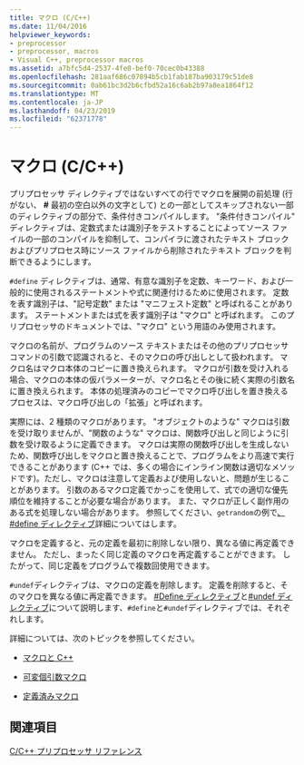 ```yaml
---
title: マクロ (C/C++)
ms.date: 11/04/2016
helpviewer_keywords:
- preprocessor
- preprocessor, macros
- Visual C++, preprocessor macros
ms.assetid: a7bfc5d4-2537-4fe0-bef0-70cec0b43388
ms.openlocfilehash: 281aaf686c07894b5cb1fab187ba903179c51de8
ms.sourcegitcommit: 0ab61bc3d2b6cfbd52a16c6ab2b97a8ea1864f12
ms.translationtype: MT
ms.contentlocale: ja-JP
ms.lasthandoff: 04/23/2019
ms.locfileid: "62371778"
---
```

# <a name="macros-cc"></a>マクロ (C/C++)
プリプロセッサ ディレクティブではないすべての行でマクロを展開の前処理 (行がない、 **#** 最初の空白以外の文字として) との一部としてスキップされない一部のディレクティブの部分で、条件付きコンパイルします。 "条件付きコンパイル" ディレクティブは、定数式または識別子をテストすることによってソース ファイルの一部のコンパイルを抑制して、コンパイラに渡されたテキスト ブロックおよびプリプロセス時にソース ファイルから削除されたテキスト ブロックを判断できるようにします。

`#define` ディレクティブは、通常、有意な識別子を定数、キーワード、および一般的に使用されるステートメントや式に関連付けるために使用されます。 定数を表す識別子は、"記号定数" または "マニフェスト定数" と呼ばれることがあります。 ステートメントまたは式を表す識別子は "マクロ" と呼ばれます。 このプリプロセッサのドキュメントでは、"マクロ" という用語のみ使用されます。

マクロの名前が、プログラムのソース テキストまたはその他のプリプロセッサ コマンドの引数で認識されると、そのマクロの呼び出しとして扱われます。 マクロ名はマクロ本体のコピーに置き換えられます。 マクロが引数を受け入れる場合、マクロの本体の仮パラメーターが、マクロ名とその後に続く実際の引数名に置き換えられます。 本体の処理済みのコピーでマクロ呼び出しを置き換えるプロセスは、マクロ呼び出しの「拡張」と呼ばれます。

実際には、2 種類のマクロがあります。 "オブジェクトのような" マクロは引数を受け取りませんが、"関数のような" マクロは、関数呼び出しと同じように引数を受け取るように定義できます。 マクロは実際の関数呼び出しを生成しないため、関数呼び出しをマクロと置き換えることで、プログラムをより高速で実行できることがあります  (C++ では、多くの場合にインライン関数は適切なメソッドです)。ただし、マクロは注意して定義および使用しないと、問題が生じることがあります。 引数のあるマクロ定義でかっこを使用して、式での適切な優先順位を維持することが必要な場合があります。 また、マクロが正しく副作用のある式を処理しない場合があります。 参照してください、`getrandom`の例で[、#define ディレクティブ](../preprocessor/hash-define-directive-c-cpp.md)詳細についてはします。

マクロを定義すると、元の定義を最初に削除しない限り、異なる値に再定義できません。 ただし、まったく同じ定義のマクロを再定義することができます。 したがって、同じ定義をプログラムで複数回使用できます。

`#undef`ディレクティブは、マクロの定義を削除します。 定義を削除すると、そのマクロを異なる値に再定義できます。 [#Define ディレクティブ](../preprocessor/hash-define-directive-c-cpp.md)と[#undef ディレクティブ](../preprocessor/hash-undef-directive-c-cpp.md)について説明します、`#define`と`#undef`ディレクティブでは、それぞれします。

詳細については、次のトピックを参照してください。

- [マクロと C++](../preprocessor/macros-and-cpp.md)

- [可変個引数マクロ](../preprocessor/variadic-macros.md)

- [定義済みマクロ](../preprocessor/predefined-macros.md)

## <a name="see-also"></a>関連項目

[C/C++ プリプロセッサ リファレンス](../preprocessor/c-cpp-preprocessor-reference.md)